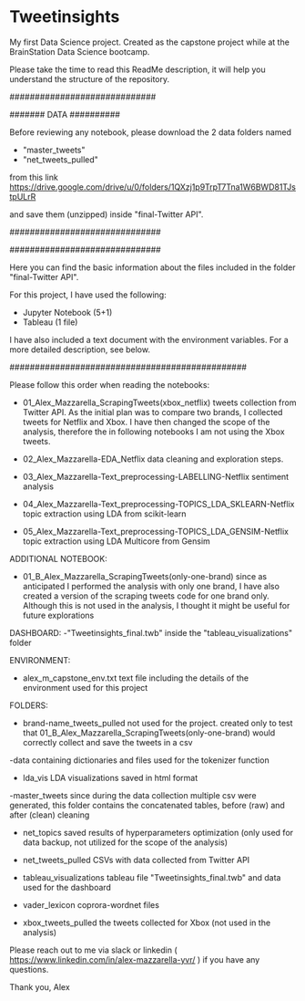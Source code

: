 # Tweetinsights
My first Data Science project. Created as the capstone project while at the BrainStation Data Science bootcamp.

Please take the time to read this ReadMe description, it will help you understand the structure of the repository.

#############################

#######		  DATA 		  ##########

Before reviewing any notebook, please download the 2 data folders named 
- "master_tweets"
- "net_tweets_pulled"

from this link
https://drive.google.com/drive/u/0/folders/1QXzj1p9TrpT7Tna1W6BWD81TJstpULrR

and save them (unzipped) inside "final-Twitter API".

##############################

##############################

Here you can find the basic information about the files 
included in the folder "final-Twitter API".

For this project, I have used the following:
* Jupyter Notebook (5+1)
* Tableau (1 file)

I have also included a text document with the environment variables.
For a more detailed description, see below.

###############################################

Please follow this order when reading the notebooks:

- 01_Alex_Mazzarella_ScrapingTweets(xbox_netflix)
tweets collection from Twitter API. As the initial plan was to compare
two brands, I collected tweets for Netflix and Xbox. I have then changed
the scope of the analysis, therefore the in following notebooks I am not
using the Xbox tweets.

- 02_Alex_Mazzarella-EDA_Netflix
data cleaning and exploration steps.

- 03_Alex_Mazzarella-Text_preprocessing-LABELLING-Netflix
sentiment analysis

- 04_Alex_Mazzarella-Text_preprocessing-TOPICS_LDA_SKLEARN-Netflix
topic extraction using LDA from scikit-learn

- 05_Alex_Mazzarella-Text_preprocessing-TOPICS_LDA_GENSIM-Netflix
topic extraction using LDA Multicore from Gensim

ADDITIONAL NOTEBOOK:

- 01_B_Alex_Mazzarella_ScrapingTweets(only-one-brand)
since as anticipated I performed the analysis with only one brand, 
I have also created a version of the scraping tweets code 
for one brand only. Although this is not used in the analysis, I thought
it might be useful for future explorations

DASHBOARD:
-"Tweetinsights_final.twb" inside the "tableau_visualizations" folder


ENVIRONMENT:

- alex_m_capstone_env.txt
text file including the details of the environment used for this project


FOLDERS:

- brand-name_tweets_pulled
not used for the project. created only to test that 
01_B_Alex_Mazzarella_ScrapingTweets(only-one-brand)
would correctly collect and save the tweets in a csv

-data
containing dictionaries and files used for the tokenizer function

- lda_vis
LDA visualizations saved in html format

-master_tweets
since during the data collection multiple csv were generated,
this folder contains the concatenated tables, before (raw) and 
after (clean) cleaning

- net_topics
saved results of hyperparameters optimization
(only used for data backup, not utilized
for the scope of the analysis)

- net_tweets_pulled
CSVs with data collected from Twitter API

- tableau_visualizations
tableau file "Tweetinsights_final.twb" and data used for the dashboard

- vader_lexicon
coprora-wordnet files

- xbox_tweets_pulled
the tweets collected for Xbox (not used in the analysis)



Please reach out to me via slack or linkedin
( https://www.linkedin.com/in/alex-mazzarella-yvr/ )
if you have any questions.


Thank you,
Alex
